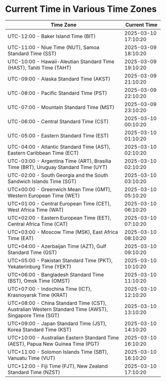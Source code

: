 # Current Time in Various Time Zones

| Time Zone | Current Time |
|-----------|--------------|
| UTC-12:00 - Baker Island Time (BIT) | 2025-03-10 17:10:20 |
| UTC-11:00 - Niue Time (NUT), Samoa Standard Time (SST) | 2025-03-09 18:10:20 |
| UTC-10:00 - Hawaii-Aleutian Standard Time (HAST), Tahiti Time (TAHT) | 2025-03-09 19:10:20 |
| UTC-09:00 - Alaska Standard Time (AKST) | 2025-03-09 21:10:20 |
| UTC-08:00 - Pacific Standard Time (PST) | 2025-03-09 22:10:20 |
| UTC-07:00 - Mountain Standard Time (MST) | 2025-03-09 23:10:20 |
| UTC-06:00 - Central Standard Time (CST) | 2025-03-10 00:10:20 |
| UTC-05:00 - Eastern Standard Time (EST) | 2025-03-10 01:10:20 |
| UTC-04:00 - Atlantic Standard Time (AST), Eastern Caribbean Time (ECT) | 2025-03-10 02:10:20 |
| UTC-03:00 - Argentina Time (ART), Brasília Time (BRT), Uruguay Standard Time (UYT) | 2025-03-10 02:10:20 |
| UTC-02:00 - South Georgia and the South Sandwich Islands Time (SGT) | 2025-03-10 03:10:20 |
| UTC±00:00 - Greenwich Mean Time (GMT), Western European Time (WET) | 2025-03-10 05:10:20 |
| UTC+01:00 - Central European Time (CET), West Africa Time (WAT) | 2025-03-10 06:10:20 |
| UTC+02:00 - Eastern European Time (EET), Central Africa Time (CAT) | 2025-03-10 07:10:20 |
| UTC+03:00 - Moscow Time (MSK), East Africa Time (EAT) | 2025-03-10 08:10:20 |
| UTC+04:00 - Azerbaijan Time (AZT), Gulf Standard Time (GST) | 2025-03-10 09:10:20 |
| UTC+05:00 - Pakistan Standard Time (PKT), Yekaterinburg Time (YEKT) | 2025-03-10 10:10:20 |
| UTC+06:00 - Bangladesh Standard Time (BST), Omsk Time (OMST) | 2025-03-10 11:10:20 |
| UTC+07:00 - Indochina Time (ICT), Krasnoyarsk Time (KRAT) | 2025-03-10 12:10:20 |
| UTC+08:00 - China Standard Time (CST), Australian Western Standard Time (AWST), Singapore Time (SGT) | 2025-03-10 13:10:20 |
| UTC+09:00 - Japan Standard Time (JST), Korea Standard Time (KST) | 2025-03-10 14:10:20 |
| UTC+10:00 - Australian Eastern Standard Time (AEST), Papua New Guinea Time (PGT) | 2025-03-10 16:10:20 |
| UTC+11:00 - Solomon Islands Time (SBT), Vanuatu Time (VUT) | 2025-03-10 16:10:20 |
| UTC+12:00 - Fiji Time (FJT), New Zealand Standard Time (NZST) | 2025-03-10 17:10:20 |
